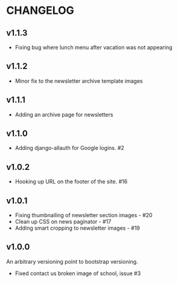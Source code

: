 CHANGELOG
=========

v1.1.3
------

  * Fixing bug where lunch menu after vacation was not appearing

v1.1.2
------

  * Minor fix to the newsletter archive template images

v1.1.1
------

  * Adding an archive page for newsletters

v1.1.0
------

  * Adding django-allauth for Google logins. #2

v1.0.2
------

  * Hooking up URL on the footer of the site. #16

v1.0.1
------

  * Fixing thumbnailing of newsletter section images - #20
  * Clean up CSS on news paginator - #17
  * Adding smart cropping to newsletter images - #19

v1.0.0
------

An arbitrary versioning point to bootstrap versioning.

  * Fixed contact us broken image of school, issue #3